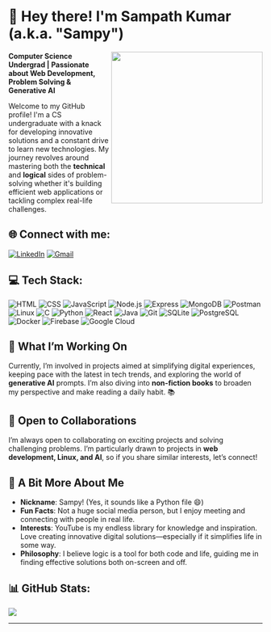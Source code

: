 # 👋 Hey there! I'm Sampath Kumar (a.k.a. "Sampy")

<img align="right" src="https://github.com/images/modules/search/light2x.png" width="300"/>

**Computer Science Undergrad | Passionate about Web Development, Problem Solving & Generative AI**

Welcome to my GitHub profile! I'm a CS undergraduate with a knack for developing innovative solutions and a constant drive to learn new technologies. My journey revolves around mastering both the **technical** and **logical** sides of problem-solving whether it's building efficient web applications or tackling complex real-life challenges.

## 🌐 Connect with me:
[![LinkedIn](https://img.shields.io/badge/LinkedIn-0A66C2?style=plastic&logo=linkedin&logoColor=white)](https://linkedin.com/in/sampath-kumar-44262326a)
[![Gmail](https://img.shields.io/badge/Gmail-EA4335?style=plastic&logo=gmail&logoColor=white)](mailto:sampathkumarvenur@gmail.com)
<!--[![Twitter(X)](https://img.shields.io/badge/Twitter-000000?style=plastic&logo=x&logoColor=white)](https://x.com/Sampath_kumar06) -->

## 💻 Tech Stack:
![HTML](https://skillicons.dev/icons?i=html)
![CSS](https://skillicons.dev/icons?i=css)
![JavaScript](https://skillicons.dev/icons?i=js)
![Node.js](https://skillicons.dev/icons?i=nodejs)
![Express](https://skillicons.dev/icons?i=express)
![MongoDB](https://skillicons.dev/icons?i=mongodb)
![Postman](https://skillicons.dev/icons?i=postman)
![Linux](https://skillicons.dev/icons?i=linux)
![C](https://skillicons.dev/icons?i=c)
![Python](https://skillicons.dev/icons?i=python)
![React](https://skillicons.dev/icons?i=react)
![Java](https://skillicons.dev/icons?i=java)
![Git](https://skillicons.dev/icons?i=git)
![SQLite](https://skillicons.dev/icons?i=mysql)
![PostgreSQL](https://skillicons.dev/icons?i=postgres)
![Docker](https://skillicons.dev/icons?i=docker)
![Firebase](https://skillicons.dev/icons?i=firebase)
![Google Cloud](https://skillicons.dev/icons?i=googlecloud)

## 🚀 What I’m Working On
Currently, I’m involved in projects aimed at simplifying digital experiences, keeping pace with the latest in tech trends, and exploring the world of **generative AI** prompts. I’m also diving into **non-fiction books** to broaden my perspective and make reading a daily habit. 📚

## 🤝 Open to Collaborations
I’m always open to collaborating on exciting projects and solving challenging problems. I’m particularly drawn to projects in **web development, Linux, and AI**, so if you share similar interests, let’s connect!

## 🎉 A Bit More About Me
- **Nickname**: Sampy! (Yes, it sounds like a Python file 😄)
- **Fun Facts**: Not a huge social media person, but I enjoy meeting and connecting with people in real life.
- **Interests**: YouTube is my endless library for knowledge and inspiration. Love creating innovative digital solutions—especially if it simplifies life in some way.
- **Philosophy**: I believe logic is a tool for both code and life, guiding me in finding effective solutions both on-screen and off.

## 📊 GitHub Stats:
![](https://github-readme-streak-stats.herokuapp.com/?user=sampathvenur&theme=dark&hide_border=false)

---

<!---
sampathvenur/sampathvenur is a ✨ special ✨ repository because its `README.md` (this file) appears on your GitHub profile.
You can click the Preview link to take a look at your changes.
--->

